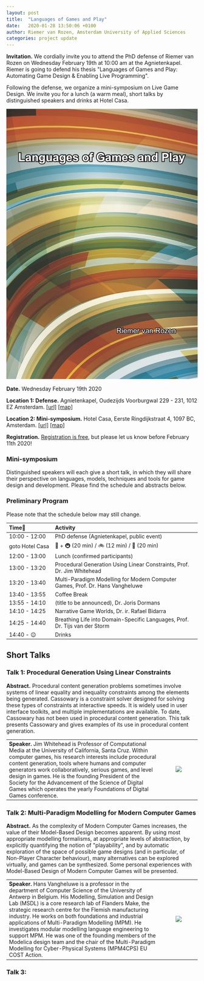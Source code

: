 ```yaml
---
layout: post
title:  "Languages of Games and Play"
date:   2020-01-28 13:50:06 +0100
author: Riemer van Rozen, Amsterdam University of Applied Sciences
categories: project update
---
```

**Invitation.** 
We cordially invite you to attend the PhD defense of Riemer van Rozen on Wednesday February 19th at 10:00 am at the Agnietenkapel. Riemer is going to defend his thesis "Languages of Games and Play: Automating Game Design & Enabling Live Programming".

Following the defense, we organize a mini-symposium on Live Game Design. We invite you for a lunch (a warm meal), short talks by distinguished speakers and drinks at Hotel Casa. 

![image alt >](/assets/Thesis_front_vRozen.jpg)

**Date.** Wednesday February 19th 2020

**Location 1: Defense.** Agnietenkapel, Oudezijds Voorburgwal 229 - 231, 1012 EZ Amsterdam. [[url]](https://www.uva.nl/locaties/binnenstad/agnietenkapel.html) [[map]](https://maps.google.com/maps?ll=52.370005,4.894817&z=14&t=m&hl=en&gl=US&mapclient=embed&q=Oudezijds%20Voorburgwal%20229%201012%20EZ%20Amsterdam%20Netherlands)

**Location 2: Mini-symposium.** Hotel Casa, Eerste Ringdijkstraat 4, 1097 BC, Amsterdam. [[url]](https://hotelcasa.nl/location/) [[map]](https://maps.google.com/maps?ll=52.349965,4.918616&z=15&t=m&hl=en&gl=US&mapclient=embed&cid=6558817380194148651)

**Registration.** [Registration is free](https://forms.gle/HvKScRCPc3piCoMZ6), but please let us know before February 11th 2020!

### Mini-symposium
Distinguished speakers will each give a short talk, in which they will share their perspective on languages, models, techniques and tools for game design and development.
Please find the schedule and abstracts below.

### Preliminary Program
Please note that the schedule below may still change.

| Time                 | Activity                                        |
|:---------------------|:------------------------------------------------|
| 10:00 - 12:00   | PhD defense (Agnietenkapel, public event) |
| goto Hotel Casa | :walking: + :metro: (20 min) / :bike: (12 min) / :car: (20 min) |
| 12:00 - 13:00   | Lunch (confirmed participants)       |
| 13:00 - 13:20   | Procedural Generation Using Linear Constraints, Prof. Dr. Jim Whitehead     |
| 13:20 - 13:40   | Multi-Paradigm Modelling for Modern Computer Games, Prof. Dr. Hans Vangheluwe   |
| 13:40 - 13:55   | Coffee Break                         |
| 13:55 - 14:10   | (title to be announced), Dr. Joris Dormans           |
| 14:10 - 14:25   | Narrative Game Worlds, Dr. ir. Rafael Bidarra       |
| 14:25 - 14:40   | Breathing Life into Domain-Specific Languages, Prof. Dr. Tijs van der Storm |
| 14:40 - :wink:  | Drinks                               |



## Short Talks

### Talk 1: Procedural Generation Using Linear Constraints
**Abstract.** Procedural content generation problems sometimes involve systems of linear equality and inequality constraints among the elements being generated. Cassowary is a constraint solver designed for solving these types of constraints at interactive speeds. It is widely used in user interface toolkits, and multiple implementations are available. To date, Cassowary has not been used in procedural content generation. This talk presents Cassowary and gives examples of its use in procedural content generation.

<table>
<tr><td width="80%">
<b>Speaker.</b> Jim Whitehead is Professor of Computational Media at the University of California, Santa Cruz. Within computer games, his research interests include procedural content generation, tools where humans and computer generators work collaboratively, serious games, and level design in games. He is the founding President of the Society for the Advancement of the Science of Digital Games which operates the yearly Foundations of Digital Games conference.
</td>
<td width="20%">
<p style="text-align:center;">
<img src="https://www.soe.ucsc.edu/people/ejw/photo/1" width="120">
</p>
</td>
</tr>
</table>

### Talk 2: Multi-Paradigm Modelling for Modern Computer Games

**Abstract.** As the complexity of Modern Computer Games increases, the value of their Model-Based Design becomes apparent. By using most appropriate modelling formalisms, at appropriate levels of abstraction, by explicitly quantifying the notion of "playability", and by automatic exploration of the space of possible game designs (and in particular, of Non-Player Character behaviour), many alternatives can be explored virtually, and games can be synthesized. Some personal experiences with Model-Based Design of Modern Computer Games will be presented.

<table>
<tr><td width="80%">
<b>Speaker.</b> Hans Vangheluwe is a professor in the department of Computer Science of the University of Antwerp in Belgium. His Modelling, Simulation and Design Lab (MSDL) is a core research lab of Flanders Make, the strategic research centre for the Flemish manufacturing industry. He works on both foundations and industrial applications of Multi-Paradigm Modelling (MPM). He investigates modular modelling language engineering to support MPM. He was one of the founding members of the Modelica design team and the chair of the Multi-Paradigm Modelling for Cyber-Physical Systems (MPM4CPS) EU COST Action.
</td>
<td width="20%">
<p style="text-align:center;">
<img src="https://www.uantwerpen.be/images/uantwerpen/personalpage09531/2d525d1776ae9d6a5545599fde4578dc.jpg" width="120">
</p>
</td>
</tr>
</table>

### Talk 3: <Title to be announced>
**Abstract.** to be added here

<table>
<tr><td width="80%">
<b>Speaker.</b> Joris Dormans

</td>
<td width="20%">
<p style="text-align:center;">
<img src="https://media-exp1.licdn.com/dms/image/C4E03AQG5fmjl1xi0QA/profile-displayphoto-shrink_200_200/0?e=1586390400&v=beta&t=7Vfn3h0eMvglMH_qNMwiggZkTkx6wZPbB0qBGJp90Qs" width="120">
</p>
</td>
</tr>
</table>

### Talk 4: 'Narrative Game Worlds'
**Abstract.** to be added here

<table>
<tr><td width="80%">
<b>Speaker.</b> Rafael Bidarra

</td>
<td width="20%">
<p style="text-align:center;">
<img src="https://graphics.tudelft.nl/wp-content/uploads/2013/05/rafab2.jpg" width="110">
</p>
</td>
</tr>
</table>





### Talk 5: Breathing Life into Domain-Specific Languages
**Abstract.** Live programming is a technique to shorten the feedback loop between editing a program and its execution. For domain-specific languages (DSLs) the gap between the program and how it is executed at run time can be even bigger than for general purpose languages such as Java. In this short talk we will highlight the main challenges for bridging this gap and showcase early research results in breathing life into DSLs. 

<table>
<tr><td width="80%">
<b>Speaker.</b> Tijs van der Storm is senior researcher in the Software Analysis and Transformation (SWAT) group at Centrum Wiskunde & Informatica (CWI), and professor in software engineering at the University of Groningen. His research focuses on improving programmer experience through new and better software languages and developing the tools and techniques to engineer them in a modular and interactive fashion. For more information, see <a href="http://www.cwi.nl/~storm">http://www.cwi.nl/~storm</a>.
</td>
<td width="20%">
<p style="text-align:center;">
<img src="https://www.cwi.nl/intranet/faces/1812.jpg" width="110">
</p>
</td>
</tr>
</table>


## Directions
The Agnietenkapel is easy to reach by public transport, e.g., from the Nieuwmarkt metro stop.

<iframe src="https://www.google.com/maps/embed?pb=!1m14!1m8!1m3!1d4872.045774487924!2d4.894817!3d52.370005!3m2!1i1024!2i768!4f13.1!3m3!1m2!1s0x47c609c09ccd7d53%3A0xaadb501c4aa17ff2!2sOudezijds%20Voorburgwal%20229%2C%201012%20EZ%20Amsterdam%2C%20Netherlands!5e0!3m2!1sen!2sus!4v1580223456444!5m2!1sen!2sus" width="640" height="480" frameborder="0" style="border:0;" allowfullscreen=""></iframe>

Hotel Casa is easy to reach on foot from the Amstel station.

<iframe src="https://www.google.com/maps/embed?pb=!1m18!1m12!1m3!1d2437.1279074121935!2d4.916427316149673!3d52.34996537978224!2m3!1f0!2f0!3f0!3m2!1i1024!2i768!4f13.1!3m3!1m2!1s0x47c60978b33ac2bb%3A0x5b0599a83d21612b!2sHotel%20Casa%20Amsterdam!5e0!3m2!1sen!2sus!4v1580223535689!5m2!1sen!2sus" width="640" height="480" frameborder="0" style="border:0;" allowfullscreen=""></iframe>
